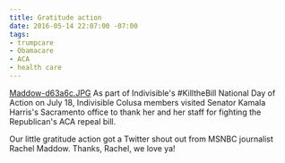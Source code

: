 ```yaml
---
title: Gratitude action
date: 2016-05-14 22:07:00 -07:00
tags:
- trumpcare
- Obamacare
- ACA
- health care
---
```


[Maddow-d63a6c.JPG](/uploads/Maddow-d63a6c.JPG)
As part of Indivisible's #KilltheBill National Day of Action on July 18, Indivisible Colusa members visited Senator Kamala Harris's Sacramento office to thank her and her staff for fighting the Republican's ACA repeal bill. 

Our little gratitude action got a Twitter shout out from MSNBC journalist Rachel Maddow. Thanks, Rachel, we love ya! 